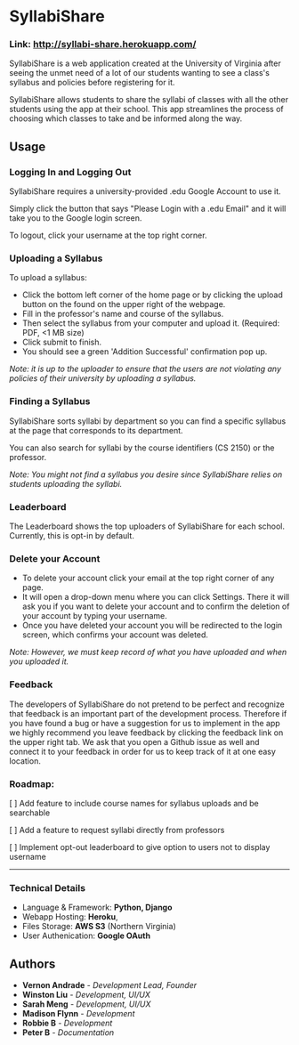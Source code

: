 # SyllabiShare

### Link: http://syllabi-share.herokuapp.com/

SyllabiShare is a web application created at the University of Virginia after seeing the unmet need of a lot of our students wanting to see a class's syllabus and policies before registering for it.

SyllabiShare allows students to share the syllabi of classes with all the other students using the app at their school. This app streamlines the process of choosing which classes to take and be informed along the way.

## Usage

### Logging In and Logging Out

SyllabiShare requires a university-provided .edu Google Account to use it. 

Simply click the button that says "Please Login with a .edu Email" and it will take you to the Google login screen. 

To logout, click your username at the top right corner. 

### Uploading a Syllabus

To upload a syllabus:
- Click the bottom left corner of the home page or by clicking the upload button on the found on the upper right of the webpage. 
- Fill in the professor's name and course of the syllabus. 
- Then select the syllabus from your computer and upload it. (Required: PDF, <1 MB size) 
- Click submit to finish.
- You should see a green 'Addition Successful' confirmation pop up. 

_Note: it is up to the uploader to ensure that the users are not violating any policies of their university by uploading a syllabus._ 

### Finding a Syllabus

SyllabiShare sorts syllabi by department so you can find a specific syllabus at the page that corresponds to its department. 

You can also search for syllabi by the course identifiers (CS 2150) or the professor. 

_Note: You might not find a syllabus you desire since SyllabiShare relies on students uploading the syllabi._


### Leaderboard

The Leaderboard shows the top uploaders of SyllabiShare for each school. 
Currently, this is opt-in by default.

### Delete your Account

- To delete your account click your email at the top right corner of any page. 
- It will open a drop-down menu where you can click Settings. There it will ask you if you want to delete your account and to confirm the deletion of your account by typing your username. 
- Once you have deleted your account you will be redirected to the login screen, which confirms your account was deleted. 

_Note: However, we must keep record of what you have uploaded and when you uploaded it._

### Feedback

The developers of SyllabiShare do not pretend to be perfect and recognize that feedback is an important part of the development process. Therefore if you have found a bug or have a suggestion for us to implement in the app we highly recommend you leave feedback by clicking the feedback link on the upper right tab. We ask that you open a Github issue as well and connect it to your feedback in order for us to keep track of it at one easy location.

### Roadmap:

[ ] Add feature to include course names for syllabus uploads and be searchable

[ ] Add a feature to request syllabi directly from professors

[ ] Implement opt-out leaderboard to give option to users not to display username

----

### Technical Details

- Language & Framework: **Python, Django**
- Webapp Hosting:  **Heroku**, 
- Files Storage: **AWS S3** (Northern Virginia)
- User Authenication: **Google OAuth**

## Authors

* **Vernon Andrade** - *Development Lead, Founder*
* **Winston Liu** - *Development, UI/UX*
* **Sarah Meng** - *Development, UI/UX*
* **Madison Flynn** - *Development*
* **Robbie B** - *Development*
* **Peter B** - *Documentation*

